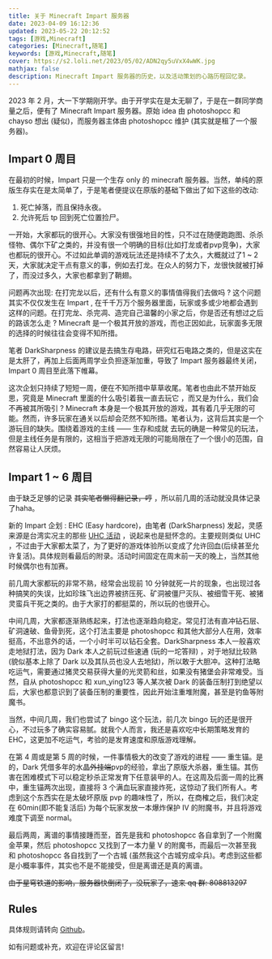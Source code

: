 ```yaml
---
title: 关于 Minecraft Impart 服务器
date: 2023-04-09 16:12:36
updated: 2023-05-22 20:12:52
tags: [游戏,Minecraft]
categories: [Minecraft,随笔]
keywords: [游戏,Minecraft,随笔]
cover: https://s2.loli.net/2023/05/02/ADN2qy5uVxX4wWK.jpg
mathjax: false
description: Minecraft Impart 服务器的历史，以及活动策划的心路历程回忆录。
---
```

2023 年 2 月，大一下学期刚开学。由于开学实在是太无聊了，于是在一群同学商量之后，便有了 Minecraft Impart 服务器。原始 idea 由 photoshopcc 和 chayso 想出 (疑似)，而服务器主体由 photoshopcc 维护 (其实就是租了一个服务器)。

## Impart 0 周目

在最初的时候，Impart 只是一个生存 only 的 minecraft 服务器。当然，单纯的原版生存实在是太简单了，于是笔者便提议在原版的基础下做出了如下这些的改动:

1. 死亡掉落，而且保持永夜。
2. 允许死后 tp 回到死亡位置捡尸。

一开始，大家都玩的很开心。大家没有很强地目的性，只不过在随便跑跑图、杀杀怪物、偶尔下矿之类的，并没有很一个明确的目标(比如打龙或者pvp竞争)，大家也都玩的很开心。不过如此单调的游戏玩法还是持续不了太久，大概就过了1 ~ 2 天，大家就决定干点有意义的事，例如去打龙。在众人的努力下，龙很快就被打掉了，而没过多久，大家也都拿到了鞘翅。

问题再次出现: 在打完龙以后，还有什么有意义的事情值得我们去做吗 ? 这个问题其实不仅仅发生在 Impart , 在千千万万个服务器里面，玩家或多或少地都会遇到这样的问题。在打完龙、杀完凋、造完自己温馨的小家之后，你是否还有想过之后的路该怎么走 ? Minecraft 是一个极其开放的游戏，而也正因如此，玩家面多无限的选择的时候往往会变得不知所措。

笔者 DarkSharpness 的建议是去搞生存电路，研究红石电路之类的，但是这实在是太肝了，再加上后面两周学业负担逐渐加重，导致了 Impart 服务器最终关闭，Impart 0 周目至此落下帷幕。

这次企划只持续了短短一周，便在不知所措中草草收尾。笔者也由此不禁开始反思，究竟是 Minecraft 里面的什么吸引着我一直去玩它 ，而又是为什么，我们会不再被其所吸引 ? Minecraft 本身是一个极其开放的游戏，其有着几乎无限的可能。然而，许多玩家在通关以后却会茫然不知所措。笔者认为，这背后其实是一个游玩目的缺失。围绕着游戏的主线 —— 生存和成就 去玩的确是一种常见的玩法，但是主线任务是有限的，这相当于把游戏无限的可能局限在了一个很小的范围，自然容易让人厌烦。

## Impart 1 ~ 6 周目

由于缺乏足够的记录 ~~其实笔者懒得翻记录，哼~~ ，所以前几周的活动就没具体记录了haha。

新的 Impart 企划 : EHC (Easy hardcore)，由笔者 (DarkSharpness) 发起，灵感来源是台湾实况主的那些 [UHC 活动](https://www.bilibili.com/video/BV1JW41137Jn/) ，说起来也是挺怀念的。主要规则类似 UHC ，不过由于大家都太菜了，为了更好的游戏体验所以变成了允许回血(后续甚至允许复活)。具体规则看最后的附录。活动时间固定在周末前一天的晚上，当然其他时候偶尔也有加赛。

前几周大家都玩的非常不熟，经常会出现前 10 分钟就死一片的现象，也出现过各种搞笑的失误，比如珍珠飞出边界被挤压死、矿洞被僵尸灭队、被细雪干死、被猪灵蛮兵干死之类的。由于大家打的都挺菜的，所以玩的也很开心。

中间几周，大家都逐渐熟练起来，打法也逐渐趋向稳定。常见打法有直冲钻石层、矿洞速破、鱼骨到死，这个打法主要是 photoshopcc 和其他大部分人在用，效率挺高，不出意外的话，一个小时半可以钻石全套。DarkSharpness 本人一般喜欢走地狱打法，因为 Dark 本人之前玩过些速通 (玩的一坨答辩) ，对于地狱比较熟 (貌似基本上除了 Dark 以及其队员也没人去地狱)，所以敢于大胆冲。这种打法略吃运气，需要通过猪灵交易获得大量的光灵箭和丝，如果没有猪堡会非常难受。当然，自从 photoshopcc 和 xun_ying123 等人某次被 Dark 的装备压制打到绝望以后，大家也都意识到了装备压制的重要性，因此开始注重堆附魔，甚至是钓鱼等附魔书。

当然，中间几周，我们也尝试了 bingo 这个玩法，前几次 bingo 玩的还是很开心，不过玩多了确实容易腻。就我个人而言，我还是喜欢吃中长期策略发育的 EHC，这更加不吃运气，考验的是发育速度和原版游戏理解。

在第 4 周或是第 5 周的时候，一件事情极大的改变了游戏的进程 —— 重生锚。是的，Dark 凭借多年的水晶~~外挂端~~pvp的经验，拿出了原版大杀器，重生锚。其伤害在困难模式下可以稳定秒杀正常发育下任意装甲的人。在这周及后面一周的比赛中，重生锚两次出现，直接将 3 个满血玩家直接炸死，这惊动了我们所有人。考虑到这个东西实在是太破坏原版 pvp 的趣味性了，所以，在商榷之后，我们决定在 60min(即不能复活后) 为每个玩家发放一本爆炸保护 IV 的附魔书，并且将游戏难度下调至 normal。

最后两周，离谱的事情接踵而至，首先是我和 photoshopcc 各自拿到了一个附魔金苹果，然后 photoshopcc 又找到了一本力量 V 的附魔书，而最后一次甚至我和 photoshopcc 各自找到了一个古城 (虽然我这个古城穷成伞兵)。考虑到这些都是小概率事件，其实也不是不能接受，但是离谱还是真的离谱。

~~由于星穹铁道的影响，服务器快倒闭了，没玩家了，速来 qq 群: 808813297~~

## Rules

具体规则请转向 [Github](https://github.com/DarkSharpness/DarkSharpness/blob/main/Game/Minecraft/Impart/rules.md)。

如有问题或补充，欢迎在评论区留言!
